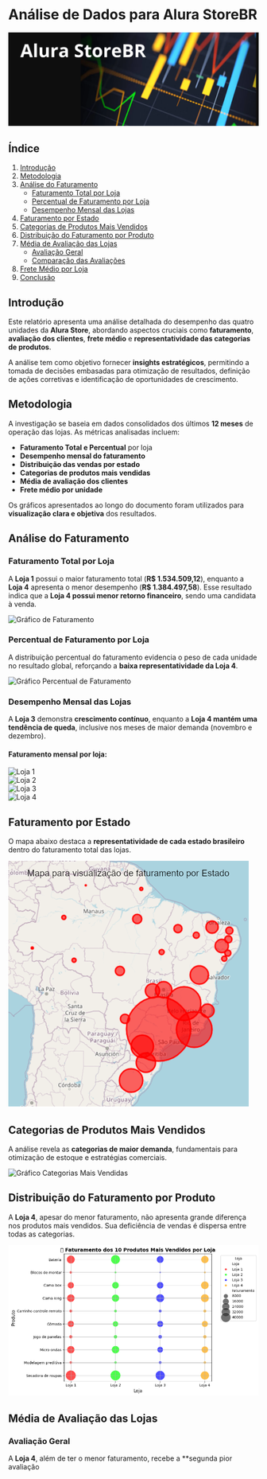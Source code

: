 # Análise de Dados para Alura StoreBR  

![Capa](/Imagens_AluraStore/Capa.png)  

## Índice  

1. [Introdução](#introdução)  
2. [Metodologia](#metodologia)  
3. [Análise do Faturamento](#análise-do-faturamento)  
   - [Faturamento Total por Loja](#faturamento-total-por-loja)  
   - [Percentual de Faturamento por Loja](#percentual-de-faturamento-por-loja)  
   - [Desempenho Mensal das Lojas](#desempenho-mensal-das-lojas)  
4. [Faturamento por Estado](#faturamento-por-estado)  
5. [Categorias de Produtos Mais Vendidos](#categorias-de-produtos-mais-vendidos)  
6. [Distribuição do Faturamento por Produto](#distribuição-do-faturamento-por-produto)  
7. [Média de Avaliação das Lojas](#média-de-avaliação-das-lojas)  
   - [Avaliação Geral](#avaliação-geral)  
   - [Comparação das Avaliações](#comparação-das-avaliações)  
8. [Frete Médio por Loja](#frete-médio-por-loja)  
9. [Conclusão](#conclusão)  

## Introdução  

Este relatório apresenta uma análise detalhada do desempenho das quatro unidades da **Alura Store**, abordando aspectos cruciais como **faturamento**, **avaliação dos clientes**, **frete médio** e **representatividade das categorias de produtos**.  

A análise tem como objetivo fornecer **insights estratégicos**, permitindo a tomada de decisões embasadas para otimização de resultados, definição de ações corretivas e identificação de oportunidades de crescimento.  

## Metodologia  

A investigação se baseia em dados consolidados dos últimos **12 meses** de operação das lojas. As métricas analisadas incluem:  

- **Faturamento Total e Percentual** por loja  
- **Desempenho mensal do faturamento**  
- **Distribuição das vendas por estado**  
- **Categorias de produtos mais vendidas**  
- **Média de avaliação dos clientes**  
- **Frete médio por unidade**  

Os gráficos apresentados ao longo do documento foram utilizados para **visualização clara e objetiva** dos resultados.  

## Análise do Faturamento  

### Faturamento Total por Loja  
A **Loja 1** possui o maior faturamento total (**R$ 1.534.509,12**), enquanto a **Loja 4** apresenta o menor desempenho (**R$ 1.384.497,58**). Esse resultado indica que a **Loja 4 possui menor retorno financeiro**, sendo uma candidata à venda.  

![Gráfico de Faturamento](/Imagens_AluraStore/Gráfico%20barras%20fat_total_por_loja.png)  

### Percentual de Faturamento por Loja  
A distribuição percentual do faturamento evidencia o peso de cada unidade no resultado global, reforçando a **baixa representatividade da Loja 4**.  

![Gráfico Percentual de Faturamento](/Imagens_AluraStore/Gráfico%20pizza%20perc_fat_por_loja.png)  

### Desempenho Mensal das Lojas  
A **Loja 3** demonstra **crescimento contínuo**, enquanto a **Loja 4 mantém uma tendência de queda**, inclusive nos meses de maior demanda (novembro e dezembro).  

#### Faturamento mensal por loja:  
![Loja 1](/Imagens_AluraStore/Gráfico%20linhas%20fat_mensal_loja_1.png)  
![Loja 2](/Imagens_AluraStore/Gráfico%20linhas%20fat_mensal_loja_2.png)  
![Loja 3](/Imagens_AluraStore/Gráfico%20linhas%20fat_mensal_loja_3.png)  
![Loja 4](/Imagens_AluraStore/Gráfico%20linhas%20fat_mensal_loja_4.png)  

## Faturamento por Estado  
O mapa abaixo destaca a **representatividade de cada estado brasileiro** dentro do faturamento total das lojas.  

![Mapa Faturamento por Estado](/Imagens_AluraStore/Mapa%20para%20visualização%20fat_por_estado.png)  

## Categorias de Produtos Mais Vendidos  
A análise revela as **categorias de maior demanda**, fundamentais para otimização de estoque e estratégias comerciais.  

![Gráfico Categorias Mais Vendidas](/Imagens_AluraStore/Gráfico%20barras%2010_cat_mais_vendidas.png)  

## Distribuição do Faturamento por Produto  
A **Loja 4**, apesar do menor faturamento, não apresenta grande diferença nos produtos mais vendidos. Sua deficiência de vendas é dispersa entre todas as categorias.  

![Gráfico Distribuição do Faturamento](/Imagens_AluraStore/Gráfico%20dispersão%20distrib_%20fat_prod_%20loja.png)  

## Média de Avaliação das Lojas  

### Avaliação Geral  
A **Loja 4**, além de ter o menor faturamento, recebe a **segunda pior avaliação
